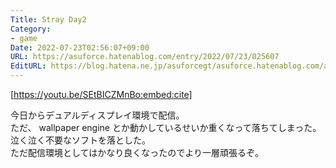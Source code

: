 ```yaml
---
Title: Stray Day2
Category:
- game
Date: 2022-07-23T02:56:07+09:00
URL: https://asuforce.hatenablog.com/entry/2022/07/23/025607
EditURL: https://blog.hatena.ne.jp/asuforcegt/asuforce.hatenablog.com/atom/entry/4207112889901659367
---
```


[https://youtu.be/SEtBICZMnBo:embed:cite]

今日からデュアルディスプレイ環境で配信。  
ただ、 wallpaper engine とか動かしているせいか重くなって落ちてしまった。  
泣く泣く不要なソフトを落とした。  
ただ配信環境としてはかなり良くなったのでより一層頑張るぞ。
